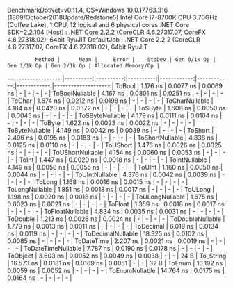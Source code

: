 
BenchmarkDotNet=v0.11.4, OS=Windows 10.0.17763.316 (1809/October2018Update/Redstone5)
Intel Core i7-8700K CPU 3.70GHz (Coffee Lake), 1 CPU, 12 logical and 6 physical cores
.NET Core SDK=2.2.104
  [Host]     : .NET Core 2.2.2 (CoreCLR 4.6.27317.07, CoreFX 4.6.27318.02), 64bit RyuJIT
  DefaultJob : .NET Core 2.2.2 (CoreCLR 4.6.27317.07, CoreFX 4.6.27318.02), 64bit RyuJIT


             Method |      Mean |     Error |    StdDev | Gen 0/1k Op | Gen 1/1k Op | Gen 2/1k Op | Allocated Memory/Op |
------------------- |----------:|----------:|----------:|------------:|------------:|------------:|--------------------:|
             ToBool |  1.176 ns | 0.0077 ns | 0.0069 ns |           - |           - |           - |                   - |
     ToBoolNullable |  4.167 ns | 0.0301 ns | 0.0251 ns |           - |           - |           - |                   - |
             ToChar |  1.674 ns | 0.0212 ns | 0.0198 ns |           - |           - |           - |                   - |
     ToCharNullable |  4.184 ns | 0.0420 ns | 0.0372 ns |           - |           - |           - |                   - |
            ToSByte |  1.608 ns | 0.0050 ns | 0.0045 ns |           - |           - |           - |                   - |
    ToSByteNullable |  4.179 ns | 0.0111 ns | 0.0104 ns |           - |           - |           - |                   - |
             ToByte |  1.622 ns | 0.0023 ns | 0.0022 ns |           - |           - |           - |                   - |
     ToByteNullable |  4.149 ns | 0.0042 ns | 0.0039 ns |           - |           - |           - |                   - |
            ToShort |  2.496 ns | 0.0195 ns | 0.0183 ns |           - |           - |           - |                   - |
    ToShortNullable |  4.838 ns | 0.0125 ns | 0.0110 ns |           - |           - |           - |                   - |
           ToUShort |  1.476 ns | 0.0026 ns | 0.0025 ns |           - |           - |           - |                   - |
   ToUShortNullable |  4.154 ns | 0.0060 ns | 0.0053 ns |           - |           - |           - |                   - |
              ToInt |  1.447 ns | 0.0020 ns | 0.0018 ns |           - |           - |           - |                   - |
      ToIntNullable |  4.149 ns | 0.0058 ns | 0.0055 ns |           - |           - |           - |                   - |
             ToUInt |  1.160 ns | 0.0050 ns | 0.0044 ns |           - |           - |           - |                   - |
     ToUIntNullable |  4.376 ns | 0.0042 ns | 0.0039 ns |           - |           - |           - |                   - |
             ToLong |  1.168 ns | 0.0016 ns | 0.0015 ns |           - |           - |           - |                   - |
     ToLongNullable |  1.851 ns | 0.0018 ns | 0.0017 ns |           - |           - |           - |                   - |
            ToULong |  1.198 ns | 0.0020 ns | 0.0018 ns |           - |           - |           - |                   - |
    ToULongNullable |  1.675 ns | 0.0023 ns | 0.0021 ns |           - |           - |           - |                   - |
            ToFloat |  1.359 ns | 0.0018 ns | 0.0017 ns |           - |           - |           - |                   - |
    ToFloatNullable |  4.834 ns | 0.0035 ns | 0.0031 ns |           - |           - |           - |                   - |
           ToDouble |  1.213 ns | 0.0026 ns | 0.0024 ns |           - |           - |           - |                   - |
   ToDoubleNullable |  1.779 ns | 0.0013 ns | 0.0011 ns |           - |           - |           - |                   - |
          ToDecimal |  6.019 ns | 0.0134 ns | 0.0119 ns |           - |           - |           - |                   - |
  ToDecimalNullable | 18.325 ns | 0.0102 ns | 0.0085 ns |           - |           - |           - |                   - |
         ToDateTime |  2.207 ns | 0.0021 ns | 0.0019 ns |           - |           - |           - |                   - |
 ToDateTimeNullable |  7.787 ns | 0.0190 ns | 0.0178 ns |           - |           - |           - |                   - |
           ToObject |  3.603 ns | 0.0052 ns | 0.0049 ns |      0.0038 |           - |           - |                24 B |
          To_String | 16.573 ns | 0.0181 ns | 0.0169 ns |      0.0051 |           - |           - |                32 B |
             ToEnum | 10.192 ns | 0.0059 ns | 0.0052 ns |           - |           - |           - |                   - |
     ToEnumNullable | 14.764 ns | 0.0175 ns | 0.0164 ns |           - |           - |           - |                   - |

